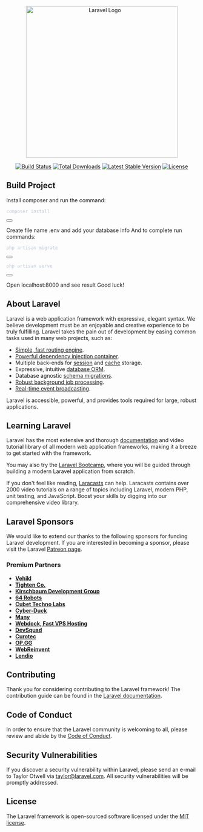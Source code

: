 <p align="center"><a href="https://laravel.com" target="_blank"><img src="https://raw.githubusercontent.com/laravel/art/master/logo-lockup/5%20SVG/2%20CMYK/1%20Full%20Color/laravel-logolockup-cmyk-red.svg" width="400" alt="Laravel Logo"></a></p>

<p align="center">
<a href="https://github.com/laravel/framework/actions"><img src="https://github.com/laravel/framework/workflows/tests/badge.svg" alt="Build Status"></a>
<a href="https://packagist.org/packages/laravel/framework"><img src="https://img.shields.io/packagist/dt/laravel/framework" alt="Total Downloads"></a>
<a href="https://packagist.org/packages/laravel/framework"><img src="https://img.shields.io/packagist/v/laravel/framework" alt="Latest Stable Version"></a>
<a href="https://packagist.org/packages/laravel/framework"><img src="https://img.shields.io/packagist/l/laravel/framework" alt="License"></a>
</p>


## Build Project

Install composer and run the command:

<div class="relative code-block-wrapper"><pre><code data-theme="olaolu-palenight" data-lang="nothing" class="torchlight" style="background-color: #292D3E; --theme-selection-background: #7580B850;" id="clipText-0"><!-- Syntax highlighted by torchlight.dev --><div class="line"><span style="color: #BFC7D5;">composer install</span></div></code></pre><button id="clipButton-0" class="md:block hidden copyBtn" aria-label="Copy to Clipboard" title="Copy to Clipboard" data-clipboard-target="#clipText-0"><svg class="fill-current h-5 w-5" xmlns="http://www.w3.org/2000/svg" viewBox="0 0 20 20" fill="currentColor"><path d="M8 3a1 1 0 011-1h2a1 1 0 110 2H9a1 1 0 01-1-1z"></path><path d="M6 3a2 2 0 00-2 2v11a2 2 0 002 2h8a2 2 0 002-2V5a2 2 0 00-2-2 3 3 0 01-3 3H9a3 3 0 01-3-3z"></path></svg></button></div>

Create file name .env and add your database info
And to complete run commands:

<div class="relative code-block-wrapper"><pre><code data-theme="olaolu-palenight" data-lang="nothing" class="torchlight" style="background-color: #292D3E; --theme-selection-background: #7580B850;" id="clipText-0"><!-- Syntax highlighted by torchlight.dev --><div class="line"><span style="color: #BFC7D5;">php artisan migrate</span></div></code></pre><button id="clipButton-0" class="md:block hidden copyBtn" aria-label="Copy to Clipboard" title="Copy to Clipboard" data-clipboard-target="#clipText-0"><svg class="fill-current h-5 w-5" xmlns="http://www.w3.org/2000/svg" viewBox="0 0 20 20" fill="currentColor"><path d="M8 3a1 1 0 011-1h2a1 1 0 110 2H9a1 1 0 01-1-1z"></path><path d="M6 3a2 2 0 00-2 2v11a2 2 0 002 2h8a2 2 0 002-2V5a2 2 0 00-2-2 3 3 0 01-3 3H9a3 3 0 01-3-3z"></path></svg></button></div>

<div class="relative code-block-wrapper"><pre><code data-theme="olaolu-palenight" data-lang="nothing" class="torchlight" style="background-color: #292D3E; --theme-selection-background: #7580B850;" id="clipText-0"><!-- Syntax highlighted by torchlight.dev --><div class="line"><span style="color: #BFC7D5;">php artisan serve</span></div></code></pre><button id="clipButton-0" class="md:block hidden copyBtn" aria-label="Copy to Clipboard" title="Copy to Clipboard" data-clipboard-target="#clipText-0"><svg class="fill-current h-5 w-5" xmlns="http://www.w3.org/2000/svg" viewBox="0 0 20 20" fill="currentColor"><path d="M8 3a1 1 0 011-1h2a1 1 0 110 2H9a1 1 0 01-1-1z"></path><path d="M6 3a2 2 0 00-2 2v11a2 2 0 002 2h8a2 2 0 002-2V5a2 2 0 00-2-2 3 3 0 01-3 3H9a3 3 0 01-3-3z"></path></svg></button></div>

Open localhost:8000 and see result
Good luck!


## About Laravel

Laravel is a web application framework with expressive, elegant syntax. We believe development must be an enjoyable and creative experience to be truly fulfilling. Laravel takes the pain out of development by easing common tasks used in many web projects, such as:

- [Simple, fast routing engine](https://laravel.com/docs/routing).
- [Powerful dependency injection container](https://laravel.com/docs/container).
- Multiple back-ends for [session](https://laravel.com/docs/session) and [cache](https://laravel.com/docs/cache) storage.
- Expressive, intuitive [database ORM](https://laravel.com/docs/eloquent).
- Database agnostic [schema migrations](https://laravel.com/docs/migrations).
- [Robust background job processing](https://laravel.com/docs/queues).
- [Real-time event broadcasting](https://laravel.com/docs/broadcasting).

Laravel is accessible, powerful, and provides tools required for large, robust applications.

## Learning Laravel

Laravel has the most extensive and thorough [documentation](https://laravel.com/docs) and video tutorial library of all modern web application frameworks, making it a breeze to get started with the framework.

You may also try the [Laravel Bootcamp](https://bootcamp.laravel.com), where you will be guided through building a modern Laravel application from scratch.

If you don't feel like reading, [Laracasts](https://laracasts.com) can help. Laracasts contains over 2000 video tutorials on a range of topics including Laravel, modern PHP, unit testing, and JavaScript. Boost your skills by digging into our comprehensive video library.

## Laravel Sponsors

We would like to extend our thanks to the following sponsors for funding Laravel development. If you are interested in becoming a sponsor, please visit the Laravel [Patreon page](https://patreon.com/taylorotwell).

### Premium Partners

- **[Vehikl](https://vehikl.com/)**
- **[Tighten Co.](https://tighten.co)**
- **[Kirschbaum Development Group](https://kirschbaumdevelopment.com)**
- **[64 Robots](https://64robots.com)**
- **[Cubet Techno Labs](https://cubettech.com)**
- **[Cyber-Duck](https://cyber-duck.co.uk)**
- **[Many](https://www.many.co.uk)**
- **[Webdock, Fast VPS Hosting](https://www.webdock.io/en)**
- **[DevSquad](https://devsquad.com)**
- **[Curotec](https://www.curotec.com/services/technologies/laravel/)**
- **[OP.GG](https://op.gg)**
- **[WebReinvent](https://webreinvent.com/?utm_source=laravel&utm_medium=github&utm_campaign=patreon-sponsors)**
- **[Lendio](https://lendio.com)**

## Contributing

Thank you for considering contributing to the Laravel framework! The contribution guide can be found in the [Laravel documentation](https://laravel.com/docs/contributions).

## Code of Conduct

In order to ensure that the Laravel community is welcoming to all, please review and abide by the [Code of Conduct](https://laravel.com/docs/contributions#code-of-conduct).

## Security Vulnerabilities

If you discover a security vulnerability within Laravel, please send an e-mail to Taylor Otwell via [taylor@laravel.com](mailto:taylor@laravel.com). All security vulnerabilities will be promptly addressed.

## License

The Laravel framework is open-sourced software licensed under the [MIT license](https://opensource.org/licenses/MIT).
